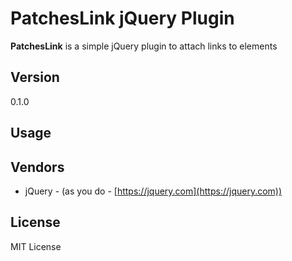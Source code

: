 PatchesLink jQuery Plugin
=====

**PatchesLink** is a simple jQuery plugin to attach links to elements

## Version ##
0.1.0

## Usage ##


## Vendors ##
* jQuery - (as you do - [https://jquery.com](https://jquery.com))

## License ##
MIT License
